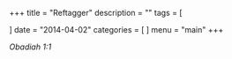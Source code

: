 +++
title = "Reftagger"
description = ""
tags = [

]
date = "2014-04-02"
categories = [
]
menu = "main"
+++

<cite class="bibleref" title="Obadiah 1:1">Obadiah 1:1</cite>


<script src="https://cdn.jsdelivr.net/gh/KenHung/Ezra@3.1/dist/ezra.js" 
        integrity="sha384-0xgxMmzqzeFi+ezndJO8A4swzAbIgorAS8z4Fd3sSDLbDfERlDo5+QJgwaJdmfNP" 
        crossorigin="anonymous"></script>
<link href="https://cdn.jsdelivr.net/gh/KenHung/Ezra@3.1/dist/ezra-style.css" rel="stylesheet" type="text/css" />
<script>
  ezraLinkifier.setLang('zh-Hans');
  ezraLinkifier.linkify(document.body);
</script>